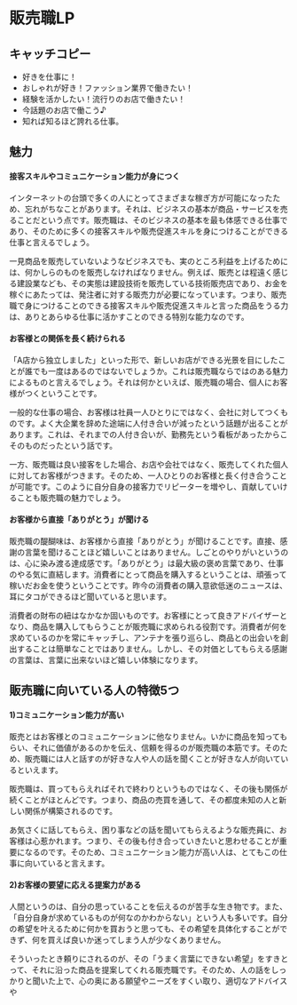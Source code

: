 # 販売職LP

## キャッチコピー
* 好きを仕事に！
* おしゃれが好き！ファッション業界で働きたい！
* 経験を活かしたい！流行りのお店で働きたい！
* 今話題のお店で働こう♪
* 知れば知るほど誇れる仕事。

## 魅力
#### 接客スキルやコミュニケーション能力が身につく
インターネットの台頭で多くの人にとってさまざまな稼ぎ方が可能になったため、忘れがちなことがあります。それは、ビジネスの基本が商品・サービスを売ることだという点です。販売職は、そのビジネスの基本を最も体感できる仕事であり、そのために多くの接客スキルや販売促進スキルを身につけることができる仕事と言えるでしょう。  

一見商品を販売していないようなビジネスでも、実のところ利益を上げるためには、何かしらのものを販売しなければなりません。例えば、販売とは程遠く感じる建設業なども、その実態は建設技術を販売している技術販売店であり、お金を稼ぐにあたっては、発注者に対する販売力が必要になっています。つまり、販売職で身につけることのできる接客スキルや販売促進スキルと言った商品をうる力は、ありとあらゆる仕事に活かすことのできる特別な能力なのです。

#### お客様との関係を長く続けられる
「A店から独立しました」といった形で、新しいお店ができる光景を目にしたことが誰でも一度はあるのではないでしょうか。これは販売職ならではのある魅力によるものと言えるでしょう。それは何かといえば、販売職の場合、個人にお客様がつくということです。  

一般的な仕事の場合、お客様は社員一人ひとりにではなく、会社に対してつくものです。よく大企業を辞めた途端に人付き合いが減ったという話題が出ることがあります。これは、それまでの人付き合いが、勤務先という看板があったからこそのものだったという話です。  

一方、販売職は良い接客をした場合、お店や会社ではなく、販売してくれた個人に対してお客様がつきます。そのため、一人ひとりのお客様と長く付き合うことが可能です。このように自分自身の接客力でリピーターを増やし、貢献していけることも販売職の魅力でしょう。

#### お客様から直接「ありがとう」が聞ける
販売職の醍醐味は、お客様から直接「ありがとう」が聞けることです。直接、感謝の言葉を聞けることほど嬉しいことはありません。しごとのやりがいというのは、心に染み渡る達成感です。「ありがとう」は最大級の褒め言葉であり、仕事のやる気に直結します。消費者にとって商品を購入するということは、頑張って稼いだお金を使うということです。昨今の消費者の購入意欲低迷のニュースは、耳にタコができるほど聞いていると思います。  

消費者の財布の紐はなかなか固いものです。お客様にとって良きアドバイザーとなり、商品を購入してもらうことが販売職に求められる役割です。消費者が何を求めているのかを常にキャッチし、アンテナを張り巡らし、商品との出会いを創出することは簡単なことではありません。しかし、その対価としてもらえる感謝の言葉は、言葉に出来ないほど嬉しい体験になります。

## 販売職に向いている人の特徴5つ
#### 1)コミュニケーション能力が高い
販売とはお客様とのコミュニケーションに他なりません。いかに商品を知ってもらい、それに価値があるのかを伝え、信頼を得るのが販売職の本筋です。そのため、販売職には人と話すのが好きな人や人の話を聞くことが好きな人が向いているといえます。  

販売職は、買ってもらえればそれで終わりというものではなく、その後も関係が続くことがほとんどです。つまり、商品の売買を通して、その都度未知の人と新しい関係が構築されるのです。  

あ気さくに話してもらえ、困り事などの話を聞いてもらえるような販売員に、お客様は心惹かれます。つまり、その後も付き合っていきたいと思わせることが重要になるのです。そのため、コミュニケーション能力が高い人は、とてもこの仕事に向いていると言えます。

#### 2)お客様の要望に応える提案力がある
人間というのは、自分の思っていることを伝えるのが苦手な生き物です。また、「自分自身が求めているものが何なのかわからない」という人も多いです。自分の希望を叶えるために何かを買おうと思っても、その希望を具体化することができず、何を買えば良いか迷ってしまう人が少なくありません。  

そういったとき頼りにされるのが、その「うまく言葉にできない希望」をすきとって、それに沿った商品を提案してくれる販売職です。そのため、人の話をしっかりと聞いた上で、心の奥にある願望やニーズをすくい取り、適切なアドバイスや　
